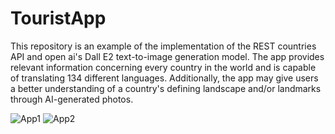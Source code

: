 # TouristApp

This repository is an example of the implementation of the REST countries API and open ai's Dall E2 text-to-image generation model. The app provides relevant information concerning every country in the world and is capable of translating 134 different languages. Additionally, the app may give users a better understanding of a country's defining landscape and/or landmarks through AI-generated photos. 


![App1](https://github.com/JackB7145/TouristApp/assets/99556867/c046d942-a3df-4abe-8d8c-1faa7756e68f)
![App2](https://github.com/JackB7145/TouristApp/assets/99556867/f3cc25f0-67db-4f62-932b-b7a59a53fad6)

